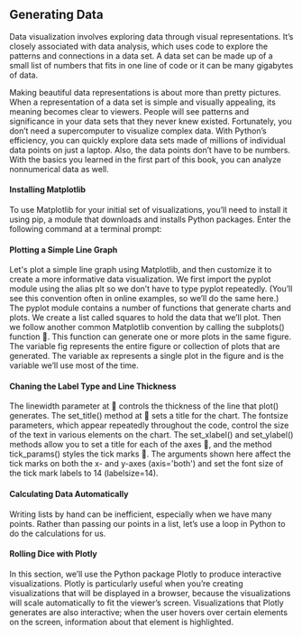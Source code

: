 ## Generating Data
Data visualization involves exploring data
through visual representations. It’s closely
associated with data analysis, which uses code
to explore the patterns and connections in a data
set. A data set can be made up of a small list of numbers
that fits in one line of code or it can be many gigabytes
of data.

Making beautiful data representations is about more than pretty pictures.
When a representation of a data set is simple and visually appealing,
its meaning becomes clear to viewers. People will see patterns and significance
in your data sets that they never knew existed.
Fortunately, you don’t need a supercomputer to visualize complex data.
With Python’s efficiency, you can quickly explore data sets made of millions
of individual data points on just a laptop. Also, the data points don’t have to
be numbers. With the basics you learned in the first part of this book, you
can analyze nonnumerical data as well.

#### Installing Matplotlib

To use Matplotlib for your initial set of visualizations, you’ll need to install
it using pip, a module that downloads and installs Python packages. Enter
the following command at a terminal prompt:

#### Plotting a Simple Line Graph
Let's plot a simple line graph using Matplotlib, and then customize it to create a more informative data visualization.
We first import the pyplot module using the alias plt so we don’t have to
type pyplot repeatedly. (You’ll see this convention often in online examples,
so we’ll do the same here.) The pyplot module contains a number of functions
that generate charts and plots.
We create a list called squares to hold the data that we’ll plot. Then we
follow another common Matplotlib convention by calling the subplots()
function . This function can generate one or more plots in the same figure.
The variable fig represents the entire figure or collection of plots that
are generated. The variable ax represents a single plot in the figure and is
the variable we’ll use most of the time.

#### Chaning the Label Type and Line Thickness
The linewidth parameter at  controls the thickness of the line that
plot() generates. The set_title() method at  sets a title for the chart. The
fontsize parameters, which appear repeatedly throughout the code, control
the size of the text in various elements on the chart.
The set_xlabel() and set_ylabel() methods allow you to set a title for
each of the axes , and the method tick_params() styles the tick marks .
The arguments shown here affect the tick marks on both the x- and y-axes
(axis='both') and set the font size of the tick mark labels to 14 (labelsize=14).


#### Calculating Data Automatically
Writing lists by hand can be inefficient, especially when we have many
points. Rather than passing our points in a list, let’s use a loop in Python
to do the calculations for us.


#### Rolling Dice with Plotly
In this section, we’ll use the Python package Plotly to produce interactive
visualizations. Plotly is particularly useful when you’re creating visualizations
that will be displayed in a browser, because the visualizations will scale
automatically to fit the viewer’s screen. Visualizations that Plotly generates
are also interactive; when the user hovers over certain elements on the
screen, information about that element is highlighted.